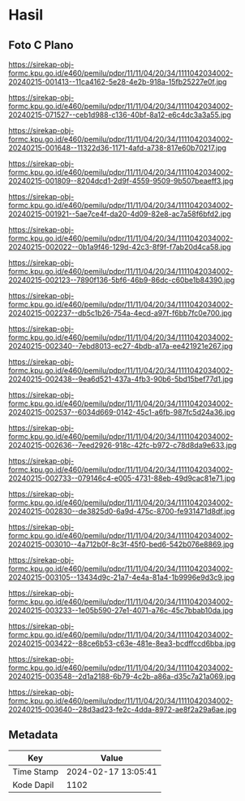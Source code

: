# Hasil

## Foto C Plano

https://sirekap-obj-formc.kpu.go.id/e460/pemilu/pdpr/11/11/04/20/34/1111042034002-20240215-001413--11ca4162-5e28-4e2b-918a-15fb25227e0f.jpg

https://sirekap-obj-formc.kpu.go.id/e460/pemilu/pdpr/11/11/04/20/34/1111042034002-20240215-071527--ceb1d988-c136-40bf-8a12-e6c4dc3a3a55.jpg

https://sirekap-obj-formc.kpu.go.id/e460/pemilu/pdpr/11/11/04/20/34/1111042034002-20240215-001648--11322d36-1171-4afd-a738-817e60b70217.jpg

https://sirekap-obj-formc.kpu.go.id/e460/pemilu/pdpr/11/11/04/20/34/1111042034002-20240215-001809--8204dcd1-2d9f-4559-9509-9b507beaeff3.jpg

https://sirekap-obj-formc.kpu.go.id/e460/pemilu/pdpr/11/11/04/20/34/1111042034002-20240215-001921--5ae7ce4f-da20-4d09-82e8-ac7a58f6bfd2.jpg

https://sirekap-obj-formc.kpu.go.id/e460/pemilu/pdpr/11/11/04/20/34/1111042034002-20240215-002022--0b1a9f46-129d-42c3-8f9f-f7ab20d4ca58.jpg

https://sirekap-obj-formc.kpu.go.id/e460/pemilu/pdpr/11/11/04/20/34/1111042034002-20240215-002123--7890f136-5bf6-46b9-86dc-c60be1b84390.jpg

https://sirekap-obj-formc.kpu.go.id/e460/pemilu/pdpr/11/11/04/20/34/1111042034002-20240215-002237--db5c1b26-754a-4ecd-a97f-f6bb7fc0e700.jpg

https://sirekap-obj-formc.kpu.go.id/e460/pemilu/pdpr/11/11/04/20/34/1111042034002-20240215-002340--7ebd8013-ec27-4bdb-a17a-ee421921e267.jpg

https://sirekap-obj-formc.kpu.go.id/e460/pemilu/pdpr/11/11/04/20/34/1111042034002-20240215-002438--9ea6d521-437a-4fb3-90b6-5bd15bef77d1.jpg

https://sirekap-obj-formc.kpu.go.id/e460/pemilu/pdpr/11/11/04/20/34/1111042034002-20240215-002537--6034d669-0142-45c1-a6fb-987fc5d24a36.jpg

https://sirekap-obj-formc.kpu.go.id/e460/pemilu/pdpr/11/11/04/20/34/1111042034002-20240215-002636--7eed2926-918c-42fc-b972-c78d8da9e633.jpg

https://sirekap-obj-formc.kpu.go.id/e460/pemilu/pdpr/11/11/04/20/34/1111042034002-20240215-002733--079146c4-e005-4731-88eb-49d9cac81e71.jpg

https://sirekap-obj-formc.kpu.go.id/e460/pemilu/pdpr/11/11/04/20/34/1111042034002-20240215-002830--de3825d0-6a9d-475c-8700-fe931471d8df.jpg

https://sirekap-obj-formc.kpu.go.id/e460/pemilu/pdpr/11/11/04/20/34/1111042034002-20240215-003010--4a712b0f-8c3f-45f0-bed6-542b076e8869.jpg

https://sirekap-obj-formc.kpu.go.id/e460/pemilu/pdpr/11/11/04/20/34/1111042034002-20240215-003105--13434d9c-21a7-4e4a-81a4-1b9996e9d3c9.jpg

https://sirekap-obj-formc.kpu.go.id/e460/pemilu/pdpr/11/11/04/20/34/1111042034002-20240215-003233--1e05b590-27e1-4071-a76c-45c7bbab10da.jpg

https://sirekap-obj-formc.kpu.go.id/e460/pemilu/pdpr/11/11/04/20/34/1111042034002-20240215-003422--88ce6b53-c63e-481e-8ea3-bcdffccd6bba.jpg

https://sirekap-obj-formc.kpu.go.id/e460/pemilu/pdpr/11/11/04/20/34/1111042034002-20240215-003548--2d1a2188-6b79-4c2b-a86a-d35c7a21a069.jpg

https://sirekap-obj-formc.kpu.go.id/e460/pemilu/pdpr/11/11/04/20/34/1111042034002-20240215-003640--28d3ad23-fe2c-4dda-8972-ae8f2a29a6ae.jpg


## Metadata

| Key        | Value               |
| ---------- | ------------------- |
| Time Stamp | 2024-02-17 13:05:41 |
| Kode Dapil | 1102                |



